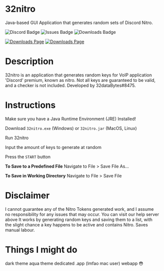 # 32nitro
Java-based GUI Application that generates random sets of Discord Nitro.

![Discord Badge](https://img.shields.io/discord/763932677538578464?color=7289DA&logo=discord&logoColor=white&style=flat-square) ![Issues Badge](https://img.shields.io/github/issues/32dataBytes/32nitro?style=flat-square) ![Downloads Badge](https://img.shields.io/github/downloads/32dataBytes/32nitro/v1.0.0.0/total?style=flat-square)

[![Downloads Page](https://img.shields.io/badge/-Go%20To%20Downloads-blue?style=for-the-badge&logo=windows)](https://github.com/32dataBytes/32nitro/releases/download/v1.0.0.0/32nitro.exe) [![Downloads Page](https://img.shields.io/badge/-Go%20To%20Downloads-blue?style=for-the-badge&logo=linux&logoColor=white)](https://github.com/32dataBytes/32nitro/releases/download/v1.0.0.0/32nitro.jar)
# Description
32nitro is an application that generates random keys for VoIP application 'Discord' premium, known as nitro. Not all keys are guaranteed to be valid, and a checker is not included.
Developed by 32dataBytes#8475.

# Instructions
Make sure you have a Java Runtime Environment (JRE) Installed!

Download ``32nitro.exe`` (Windows) or ``32nitro.jar`` (MacOS, Linux)

Run 32nitro

Input the amount of keys to generate at random

Press the ``START`` button

**To Save to a Predefined File**
Navigate to File > Save File As...

**To Save in Working Directory**
Navigate to File > Save File

# Disclaimer
I cannot guarantee any of the Nitro Tokens generated work, and I assume no responsibility for any issues that may occur. You can visit our help server above
It works by generating random keys and saving them to a list, with the slight chance a key happens to be active and contains Nitro. Saves manual labour.

# Things I might do
dark theme
aqua theme
dedicated .app (lmfao mac user)
webapp 😳
